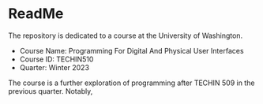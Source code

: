 # ReadMe
The repository is dedicated to a course at the University of Washington.
* Course Name: Programming For Digital And Physical User Interfaces
* Course ID: TECHIN510
* Quarter: Winter 2023

The course is a further exploration of programming after TECHIN 509 in the previous quarter. Notably, 